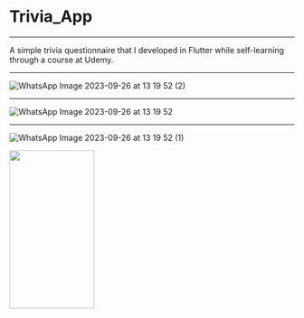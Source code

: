 # Trivia_App
-----------------------------------------------
A simple trivia questionnaire that I developed in Flutter while self-learning through a course at Udemy.

-----------------------------------------------

![WhatsApp Image 2023-09-26 at 13 19 52 (2)](https://github.com/EdT94/Trivia_App/assets/81565589/938ffec9-76b9-4198-b06f-db68acc607b0)

-----------------------------------------------

![WhatsApp Image 2023-09-26 at 13 19 52](https://github.com/EdT94/Trivia_App/assets/81565589/2dc87688-e04e-4548-88f7-6581a159de34)

-----------------------------------------------
![WhatsApp Image 2023-09-26 at 13 19 52 (1)](https://github.com/EdT94/Trivia_App/assets/81565589/17f10026-7f46-4d3a-b6a6-4b4320b89853)

<img src="https://github.com/EdT94/Trivia_App/assets/81565589/938ffec9-76b9-4198-b06f-db68acc607b0" width="150" height="280">
